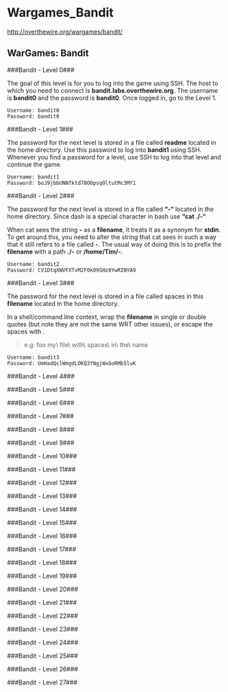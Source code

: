 # Wargames_Bandit
http://overthewire.org/wargames/bandit/

## WarGames: Bandit ##

###Bandit - Level 0###

The goal of this level is for you to log into the game using SSH. The host to which you need to connect is **bandit.labs.overthewire.org**. The username is **bandit0** and the password is **bandit0**. Once logged in, go to the Level 1.

    Username: bandit0
    Password: bandit0

###Bandit - Level 1###

The password for the next level is stored in a file called **readme** located in the home directory. Use this password to log into **bandit1** using SSH. Whenever you find a password for a level, use SSH to log into that level and continue the game.

    Username: bandit1
    Password: boJ9jbbUNNfktd78OOpsqOltutMc3MY1

###Bandit - Level 2###

The password for the next level is stored in a file called **“-“** located in the home directory. Since dash is a special character in bash use **“cat ./-“**

When cat sees the string **-** as a **filename**, it treats it as a synonym for **stdin**. To get around this, you need to alter the string that cat sees in such a way that it still refers to a file called **-**. The usual way of doing this is to prefix the **filename** with a path **./-** or **/home/Tim/-**.

    Username: bandit2
    Password: CV1DtqXWVFXTvM2F0k09SHz0YwRINYA9

###Bandit - Level 3###

The password for the next level is stored in a file called spaces in this **filename** located in the home directory.

In a shell/command line context, wrap the **filename** in single or double quotes (but note they are not the same WRT other issues), or escape the spaces with \. 


> e.g:	foo my\ file\ with\ spaces\ in\ the\ name

    Username: bandit3
    Password: UmHadQclWmgdLOKQ3YNgjWxGoRMb5luK
    
###Bandit - Level 4###

###Bandit - Level 5###

###Bandit - Level 6###

###Bandit - Level 7###

###Bandit - Level 8###

###Bandit - Level 9###

###Bandit - Level 10###

###Bandit - Level 11###

###Bandit - Level 12###

###Bandit - Level 13###

###Bandit - Level 14###

###Bandit - Level 15###

###Bandit - Level 16###

###Bandit - Level 17###

###Bandit - Level 18###

###Bandit - Level 19###

###Bandit - Level 20###

###Bandit - Level 21###

###Bandit - Level 22###

###Bandit - Level 23###

###Bandit - Level 24###

###Bandit - Level 25###

###Bandit - Level 26###

###Bandit - Level 27###
